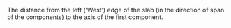 ﻿The distance from the left (‘West’) edge of the slab (in the direction of span of the components) to the axis of the first component.